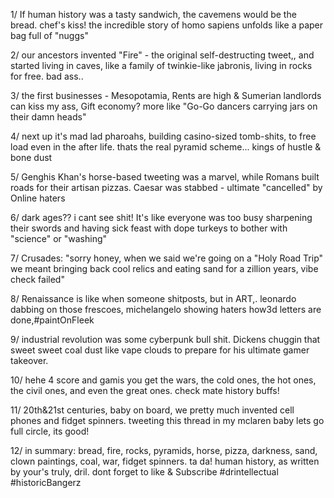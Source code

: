 1/ If human history was a tasty sandwich, the cavemens would be the bread. chef's kiss! the incredible story of homo sapiens unfolds like a paper bag full of "nuggs"

2/ our ancestors invented "Fire" - the original self-destructing tweet,, and started living in caves, like a family of twinkie-like jabronis, living in rocks for free. bad ass..

3/ the first businesses - Mesopotamia, Rents are high & Sumerian landlords can kiss my ass, Gift economy? more like "Go-Go dancers carrying jars on their damn heads"

4/ next up it's mad lad pharoahs, building casino-sized tomb-shits, to free load even in the after life. thats the real pyramid scheme... kings of hustle & bone dust

5/ Genghis Khan's horse-based tweeting was a marvel, while Romans built roads for their artisan pizzas. Caesar was stabbed - ultimate "cancelled" by Online haters

6/ dark ages?? i cant see shit! It's like everyone was too busy sharpening their swords and having sick feast with dope turkeys to bother with "science" or "washing"

7/ Crusades: "sorry honey, when we said we're going on a "Holy Road Trip" we meant bringing back cool relics and eating sand for a zillion years, vibe check failed"

8/ Renaissance is like when someone shitposts, but in ART,. leonardo dabbing on those frescoes, michelangelo showing haters how3d letters are done,#paintOnFleek

9/ industrial revolution was some cyberpunk bull shit. Dickens chuggin that sweet sweet coal dust like vape clouds to prepare for his ultimate gamer takeover.

10/ hehe 4 score and gamis you get the wars, the cold ones, the hot ones, the civil ones, and even the great ones. check mate history buffs!

11/ 20th&21st centuries, baby on board, we pretty much invented cell phones and fidget spinners. tweeting this thread in my mclaren baby lets go full circle, its good!

12/ in summary: bread, fire, rocks, pyramids, horse, pizza, darkness, sand, clown paintings, coal, war, fidget spinners. ta da! human history, as written by your's truly, dril. dont forget to like & Subscribe #drintellectual #historicBangerz
